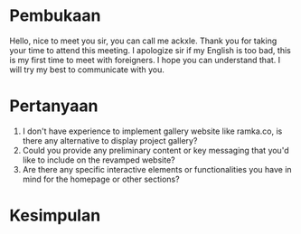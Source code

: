 # Pembukaan

Hello, nice to meet you sir, you can call me ackxle. Thank you for taking your time to attend this meeting. I apologize sir if my English is too bad, this is my first time to meet with foreigners. I hope you can understand that. I will try my best to communicate with you.

# Pertanyaan

1. I don't have experience to implement gallery website like ramka.co, is there any alternative to display project gallery?
2. Could you provide any preliminary content or key messaging that you'd like to include on the revamped website?
3. Are there any specific interactive elements or functionalities you have in mind for the homepage or other sections?

# Kesimpulan
